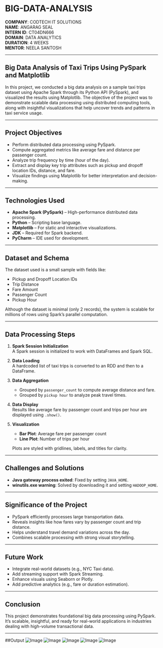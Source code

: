 # BIG-DATA-ANALYSIS

**COMPANY**: CODTECH IT SOLUTIONS  
**NAME**: ANGARAG SEAL  
**INTERN ID**: CT04DN666  
**DOMAIN**: DATA ANALYTICS  
**DURATION**: 4 WEEKS  
**MENTOR**: NEELA SANTOSH

---

## Big Data Analysis of Taxi Trips Using PySpark and Matplotlib

In this project, we conducted a big data analysis on a sample taxi trips dataset using Apache Spark through its Python API (PySpark), and visualized the results using Matplotlib. The objective of the project was to demonstrate scalable data processing using distributed computing tools, along with insightful visualizations that help uncover trends and patterns in taxi service usage.

---

## Project Objectives

- Perform distributed data processing using PySpark.
- Compute aggregated metrics like average fare and distance per passenger count.
- Analyze trip frequency by time (hour of the day).
- Extract and display key trip attributes such as pickup and dropoff location IDs, distance, and fare.
- Visualize findings using Matplotlib for better interpretation and decision-making.

---

## Technologies Used

- **Apache Spark (PySpark)** – High-performance distributed data processing.
- **Python** – Scripting base language.
- **Matplotlib** – For static and interactive visualizations.
- **JDK** – Required for Spark backend.
- **PyCharm** – IDE used for development.

---

## Dataset and Schema

The dataset used is a small sample with fields like:

- Pickup and Dropoff Location IDs
- Trip Distance
- Fare Amount
- Passenger Count
- Pickup Hour

Although the dataset is minimal (only 2 records), the system is scalable for millions of rows using Spark’s parallel computation.

---

## Data Processing Steps

1. **Spark Session Initialization**  
   A Spark session is initialized to work with DataFrames and Spark SQL.

2. **Data Loading**  
   A hardcoded list of taxi trips is converted to an RDD and then to a DataFrame.

3. **Data Aggregation**  
   - Grouped by `passenger_count` to compute average distance and fare.  
   - Grouped by `pickup hour` to analyze peak travel times.

4. **Data Display**  
   Results like average fare by passenger count and trips per hour are displayed using `.show()`.

5. **Visualization**  
   - **Bar Plot**: Average fare per passenger count  
   - **Line Plot**: Number of trips per hour  

   Plots are styled with gridlines, labels, and titles for clarity.

---

## Challenges and Solutions

- **Java gateway process exited**: Fixed by setting `JAVA_HOME`.
- **winutils.exe warning**: Solved by downloading it and setting `HADOOP_HOME`.

---

## Significance of the Project

- PySpark efficiently processes large transportation data.
- Reveals insights like how fares vary by passenger count and trip distance.
- Helps understand travel demand variations across the day.
- Combines scalable processing with strong visual storytelling.

---

## Future Work

- Integrate real-world datasets (e.g., NYC Taxi data).
- Add streaming support with Spark Streaming.
- Enhance visuals using Seaborn or Plotly.
- Add predictive analytics (e.g., fare or duration estimation).

---

## Conclusion

This project demonstrates foundational big data processing using PySpark. It’s scalable, insightful, and ready for real-world applications in industries dealing with high-volume transactional data.

---

##Output
![Image](https://github.com/user-attachments/assets/a69c989d-0152-4aaa-9816-63df69027aca)
![Image](https://github.com/user-attachments/assets/91d4e16b-b473-4bdf-8154-1178cb26063e)
![Image](https://github.com/user-attachments/assets/ae4db39b-b721-4c9d-b7e5-fa2858e19772)
![Image](https://github.com/user-attachments/assets/fcddb964-0ef4-4fb5-ac36-05424f78f314)
![Image](https://github.com/user-attachments/assets/e439e0e7-b4cd-4c34-8ece-3fc150dd8408)
